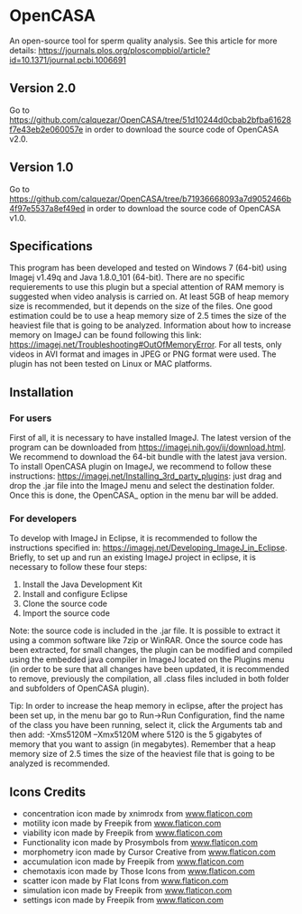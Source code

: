 # OpenCASA
An open-source tool for sperm quality analysis. See this article for more details: https://journals.plos.org/ploscompbiol/article?id=10.1371/journal.pcbi.1006691

## Version 2.0
Go to https://github.com/calquezar/OpenCASA/tree/51d10244d0cbab2bfba61628f7e43eb2e060057e in order to download the source code of OpenCASA v2.0.

## Version 1.0
Go to https://github.com/calquezar/OpenCASA/tree/b71936668093a7d9052466b4f97e5537a8ef49ed in order to download the source code of OpenCASA v1.0.
 
## Specifications

This program has been developed and tested on Windows 7 (64-bit) using  Imagej v1.49q and Java 1.8.0_101 (64-bit). There are no specific requierements to use this plugin but a special attention of RAM memory is suggested when video analysis is carried on. At least 5GB of heap memory size is recommended, but it depends on the size of the files. One good estimation could be to use a heap memory size of 2.5 times the size of the heaviest file that is going to be analyzed. Information about how to increase memory on ImageJ can be found following this link: https://imagej.net/Troubleshooting#OutOfMemoryError. For all tests, only videos in AVI format and images in JPEG or PNG format were used. The plugin has not been tested on Linux or MAC platforms.

## Installation

### For users

First of all, it is necessary to have installed ImageJ. The latest version of the program can be downloaded from https://imagej.nih.gov/ij/download.html. We recommend to download the 64-bit bundle with the latest java version.
To install OpenCASA plugin on ImageJ, we recommend to follow these instructions: https://imagej.net/Installing_3rd_party_plugins: just drag and drop the .jar file into the ImageJ menu and select the destination folder. Once this is done, the OpenCASA_ option in the menu bar will be added.

### For developers

To develop with ImageJ in Eclipse, it is recommended to follow the instructions specified in: https://imagej.net/Developing_ImageJ_in_Eclipse. Briefly, to set up and run an existing ImageJ project in eclipse, it is necessary to follow these four steps:
1.	Install the Java Development Kit
2.	Install and configure Eclipse
3.	Clone the source code
4.	Import the source code

Note: the source code is included in the .jar file. It is possible to extract it using a common software like 7zip or WinRAR. Once the source code has been extracted, for small changes, the plugin can be modified and compiled using the embedded java compiler in ImageJ located on the Plugins menu (in order to be sure that all changes have been updated, it is recommended to remove, previously the compilation, all .class files included in both folder and subfolders of OpenCASA plugin).

Tip: In order to increase the heap memory in eclipse, after the project has been set up, in the menu bar go to  Run->Run Configuration, find the name of the class you have been running, select it, click the Arguments tab and then add:
-Xms5120M –Xmx5120M
where 5120 is the 5 gigabytes of memory that you want to assign (in megabytes). Remember that a heap memory size of 2.5 times the size of the heaviest file that is going to be analyzed is recommended.


## Icons Credits

* concentration icon made by xnimrodx from www.flaticon.com
* motility icon made by Freepik from www.flaticon.com
* viability icon made by Freepik from www.flaticon.com
* Functionality icon made by Prosymbols from www.flaticon.com
* morphometry icon made by Cursor Creative from www.flaticon.com
* accumulation icon made by Freepik from www.flaticon.com
* chemotaxis icon made by Those Icons from www.flaticon.com 
* scatter icon made by Flat Icons from www.flaticon.com
* simulation icon made by Freepik from www.flaticon.com
* settings icon made by Freepik from www.flaticon.com
